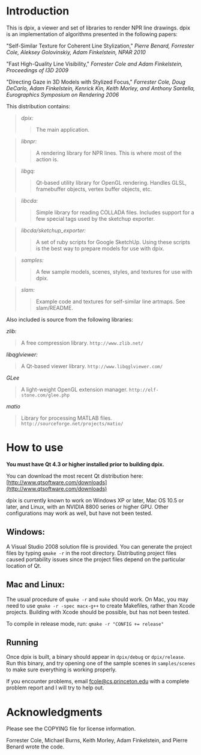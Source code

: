 # Introduction #

This is dpix, a viewer and set of libraries to render NPR line drawings.
dpix is an implementation of algorithms presented in the following papers:

"Self-Similar Texture for Coherent Line Stylization," _Pierre Benard,
Forrester Cole, Aleksey Golovinskiy, Adam Finkelstein, NPAR 2010_

"Fast High-Quality Line Visibility," _Forrester Cole and Adam Finkelstein,
Proceedings of I3D 2009_

"Directing Gaze in 3D Models with Stylized Focus," _Forrester Cole,
Doug DeCarlo, Adam Finkelstein, Kenrick Kin, Keith Morley, and
Anthony Santella, Eurographics Symposium on Rendering 2006_

This distribution contains:

> _dpix:_
> > The main application.


> _libnpr:_
> > A rendering library for NPR lines. This is where most of the action is.


> _libgq:_
> > Qt-based utility library for OpenGL rendering. Handles GLSL,
> > framebuffer objects, vertex buffer objects, etc.


> _libcda:_
> > Simple library for reading COLLADA files. Includes support for a few
> > special tags used by the sketchup exporter.


> _libcda/sketchup\_exporter:_
> > A set of ruby scripts for Google SketchUp. Using these scripts is the
> > best way to prepare models for use with dpix.


> _samples:_
> > A few sample models, scenes, styles, and textures for use with dpix.


> _slam:_
> > Example code and textures for self-similar line artmaps. See slam/README.


Also included is source from the following libraries:

_zlib:_

> A free compression library.
> `http://www.zlib.net/`

_libqglviewer:_
> A Qt-based viewer library.
> `http://www.libqglviewer.com/`

_GLee_
> A light-weight OpenGL extension manager.
> `http://elf-stone.com/glee.php`

_matio_
> Library for processing MATLAB files.
> `http://sourceforge.net/projects/matio/`


# How to use #

**You must have Qt 4.3 or higher installed prior to building dpix.**

You can download the most recent Qt distribution here:
[http://www.qtsoftware.com/downloads](http://www.qtsoftware.com/downloads)

dpix is currently known to work on Windows XP or later, Mac OS 10.5 or later,
and Linux, with an NVIDIA 8800 series or higher GPU. Other configurations
may work as well, but have not been tested.

## Windows: ##
A Visual Studio 2008 solution file is provided. You can generate the project
files by typing `qmake -r` in the root directory. Distributing project files
caused portability issues since the project files depend on the particular
location of Qt.

## Mac and Linux: ##
The usual procedure of `qmake -r` and `make` should work.
On Mac, you may need to use `qmake -r -spec macx-g++` to create Makefiles,
rather than Xcode projects. Building with Xcode should be possible, but has
not been tested.

To compile in release mode, run:
`qmake -r "CONFIG += release"`

## Running ##
Once dpix is built, a binary should appear in `dpix/debug` or
`dpix/release`. Run this binary, and try opening one of the sample scenes
in `samples/scenes` to make sure everything is working properly.

If you encounter problems, email fcole@cs.princeton.edu with a complete
problem report and I will try to help out.

# Acknowledgments #

Please see the COPYING file for license information.

Forrester Cole, Michael Burns, Keith Morley, Adam Finkelstein, and Pierre
Benard wrote the code.